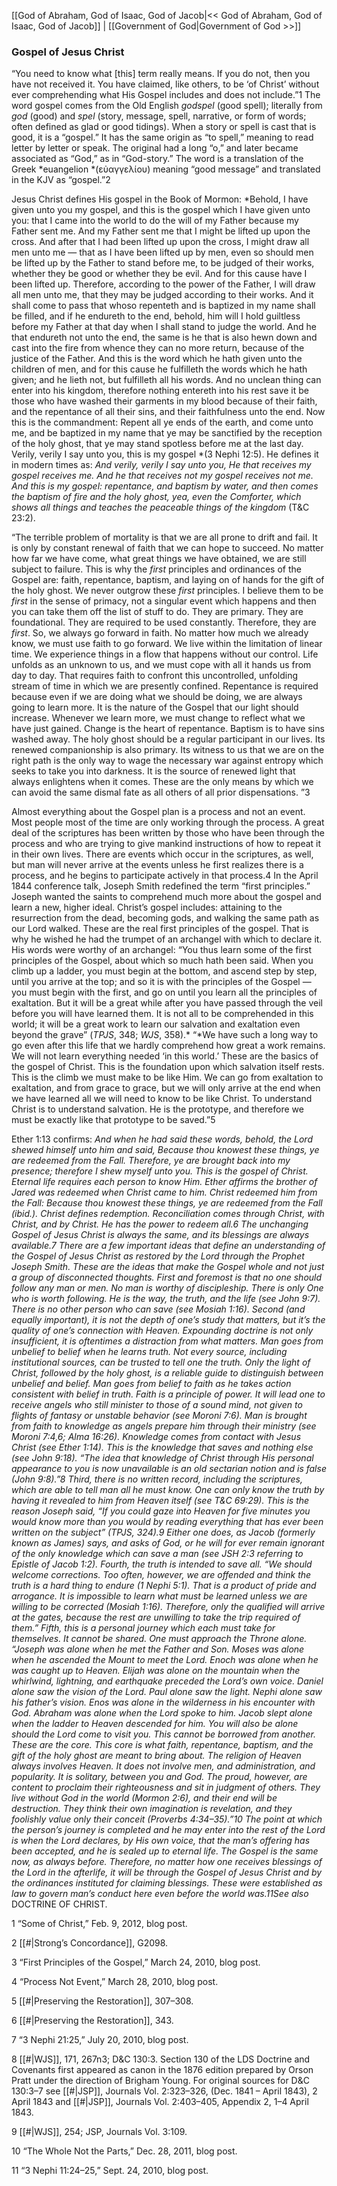 [[God of Abraham, God of Isaac, God of Jacob|<< God of Abraham, God of Isaac, God of Jacob]]  |  [[Government of God|Government of God >>]]

### Gospel of Jesus Christ
“You need to know what [this] term really means. If you do not, then you have not received it. You have claimed, like others, to be ‘of Christ’ without ever comprehending what His Gospel includes and does not include.”1 The word gospel comes from the Old English *godspel* (good spell); literally from *god* (good) and *spel* (story, message, spell, narrative, or form of words; often defined as glad or good tidings). When a story or spell is cast that is good, it is a “gospel.” It has the same origin as “to spell,” meaning to read letter by letter or speak. The original had a long “o,” and later became associated as “God,” as in “God-story.” The word is a translation of the Greek *euangelion *(εὐαγγελίου) meaning “good message” and translated in the KJV as “gospel.”2

Jesus Christ defines His gospel in the Book of Mormon: *Behold, I have given unto you my gospel, and this is the gospel which I have given unto you: that I came into the world to do the will of my Father because my Father sent me. And my Father sent me that I might be lifted up upon the cross. And after that I had been lifted up upon the cross, I might draw all men unto me — that as I have been lifted up by men, even so should men be lifted up by the Father to stand before me, to be judged of their works, whether they be good or whether they be evil. And for this cause have I been lifted up. Therefore, according to the power of the Father, I will draw all men unto me, that they may be judged according to their works. And it shall come to pass that whoso repenteth and is baptized in my name shall be filled, and if he endureth to the end, behold, him will I hold guiltless before my Father at that day when I shall stand to judge the world. And he that endureth not unto the end, the same is he that is also hewn down and cast into the fire from whence they can no more return, because of the justice of the Father. And this is the word which he hath given unto the children of men, and for this cause he fulfilleth the words which he hath given; and he lieth not, but fulfilleth all his words. And no unclean thing can enter into his kingdom, therefore nothing entereth into his rest save it be those who have washed their garments in my blood because of their faith, and the repentance of all their sins, and their faithfulness unto the end. Now this is the commandment: Repent all ye ends of the earth, and come unto me, and be baptized in my name that ye may be sanctified by the reception of the holy ghost, that ye may stand spotless before me at the last day. Verily, verily I say unto you, this is my gospel *(3 Nephi 12:5). He defines it in modern times as: *And verily, verily I say unto you, He that receives my gospel receives me. And he that receives not my gospel receives not me. And this is my gospel: repentance, and baptism by water, and then comes the baptism of fire and the holy ghost, yea, even the Comforter, which shows all things and teaches the peaceable things of the kingdom* (T&C 23:2).

“The terrible problem of mortality is that we are all prone to drift and fail. It is only by constant renewal of faith that we can hope to succeed. No matter how far we have come, what great things we have obtained, we are still subject to failure. This is why the *first* principles and ordinances of the Gospel are: faith, repentance, baptism, and laying on of hands for the gift of the holy ghost. We never outgrow these *first* principles. I believe them to be *first* in the sense of primacy, not a singular event which happens and then you can take them off the list of stuff to do. They are primary. They are foundational. They are required to be used constantly. Therefore, they are *first*. So, we always go forward in faith. No matter how much we already know, we must use faith to go forward. We live within the limitation of linear time. We experience things in a flow that happens without our control. Life unfolds as an unknown to us, and we must cope with all it hands us from day to day. That requires faith to confront this uncontrolled, unfolding stream of time in which we are presently confined. Repentance is required because even if we are doing what we should be doing, we are always going to learn more. It is the nature of the Gospel that our light should increase. Whenever we learn more, we must change to reflect what we have just gained. Change is the heart of repentance. Baptism is to have sins washed away. The holy ghost should be a regular participant in our lives. Its renewed companionship is also primary. Its witness to us that we are on the right path is the only way to wage the necessary war against entropy which seeks to take you into darkness. It is the source of renewed light that always enlightens when it comes. These are the only means by which we can avoid the same dismal fate as all others of all prior dispensations. ”3

Almost everything about the Gospel plan is a process and not an event. Most people most of the time are only working through the process. A great deal of the scriptures has been written by those who have been through the process and who are trying to give mankind instructions of how to repeat it in their own lives. There are events which occur in the scriptures, as well, but man will never arrive at the events unless he first realizes there is a process, and he begins to participate actively in that process.4 In the April 1844 conference talk, Joseph Smith redefined the term “first principles.” Joseph wanted the saints to comprehend much more about the gospel and learn a new, higher ideal. Christ’s gospel includes: attaining to the resurrection from the dead, becoming gods, and walking the same path as our Lord walked. These are the real first principles of the gospel. That is why he wished he had the trumpet of an archangel with which to declare it. His words were worthy of an archangel: “You thus learn some of the first principles of the Gospel, about which so much hath been said. When you climb up a ladder, you must begin at the bottom, and ascend step by step, until you arrive at the top; and so it is with the principles of the Gospel — you must begin with the first, and go on until you learn all the principles of exaltation. But it will be a great while after you have passed through the veil before you will have learned them. It is not all to be comprehended in this world; it will be a great work to learn our salvation and exaltation even beyond the grave” (*TPJS*, 348; *WJS*, 358).* “*We have such a long way to go even after this life that we hardly comprehend how great a work remains. We will not learn everything needed ‘in this world.’ These are the basics of the gospel of Christ. This is the foundation upon which salvation itself rests. This is the climb we must make to be like Him. We can go from exaltation to exaltation, and from grace to grace, but we will only arrive at the end when we have learned all we will need to know to be like Christ. To understand Christ is to understand salvation. He is the prototype, and therefore we must be exactly like that prototype to be saved.”5

Ether 1:13 confirms: *And when he had said these words, behold, the Lord shewed himself unto him and said, Because thou knowest these things, ye are redeemed from the Fall. Therefore, ye are brought back into my presence; therefore I shew myself unto you. *This is the gospel of Christ. Eternal life requires each person to know Him. Ether affirms the brother of Jared was redeemed when Christ came to him. Christ redeemed him from the Fall: *Because thou knowest these things, ye are redeemed from the Fall *(ibid.)*.* Christ defines redemption. Reconciliation comes through Christ, with Christ, and by Christ. He has the power to redeem all.6 The unchanging Gospel of Jesus Christ is always the same, and its blessings are always available.7 There are a few important ideas that define an understanding of the Gospel of Jesus Christ as restored by the Lord through the Prophet Joseph Smith. These are the ideas that make the Gospel whole and not just a group of disconnected thoughts. First and foremost is that no one should follow any man or men. No man is worthy of discipleship. There is only One who is worth following. He is the way, the truth, and the life (*see* John 9:7). There is no other person who can save (*see* Mosiah 1:16). Second (and equally important), it is not the depth of one’s study that matters, but it’s the quality of one’s connection with Heaven. Expounding doctrine is not only insufficient, it is oftentimes a distraction from what matters. Man goes from unbelief to belief when he learns truth. Not every source, including institutional sources, can be trusted to tell one the truth. Only the light of Christ, followed by the holy ghost, is a reliable guide to distinguish between unbelief and belief. Man goes from belief to faith as he takes action consistent with belief in truth. Faith is a principle of power. It will lead one to receive angels who still minister to those of a sound mind, not given to flights of fantasy or unstable behavior (*see* Moroni 7:6). Man is brought from faith to knowledge as angels prepare him through their ministry (*see* Moroni 7:4,6; Alma 16:26). Knowledge comes from contact with Jesus Christ (*see* Ether 1:14). This is the knowledge that saves and nothing else (*see* John 9:18). “The idea that knowledge of Christ through His personal appearance to you is now unavailable is an old sectarian notion and is false (John 9:8).”8 Third, there is no written record, including the scriptures, which are able to tell man all he must know. One can only know the truth by having it revealed to him from Heaven itself (*see* T&C 69:29). This is the reason Joseph said, “If you could gaze into Heaven for five minutes you would know more than you would by reading everything that has ever been written on the subject” (*TPJS,* 324).9 Either one does, as Jacob (formerly known as James) says, and asks of God, or he will for ever remain ignorant of the only knowledge which can save a man (*see* JSH 2:3 referring to Epistle of Jacob 1:2). Fourth, the truth is intended to save all. “We should welcome corrections. Too often, however, we are offended and think the truth is a hard thing to endure (1 Nephi 5:1). That is a product of pride and arrogance. It is impossible to learn what must be learned unless we are willing to be corrected (Mosiah 1:16). Therefore, only the qualified will arrive at the gates, because the rest are unwilling to take the trip required of them.” Fifth, this is a personal journey which each must take for themselves. It cannot be shared. One must approach the Throne alone. “Joseph was alone when he met the Father and Son. Moses was alone when he ascended the Mount to meet the Lord. Enoch was alone when he was caught up to Heaven. Elijah was alone on the mountain when the whirlwind, lightning, and earthquake preceded the Lord’s own voice. Daniel alone saw the vision of the Lord. Paul alone saw the light. Nephi alone saw his father’s vision. Enos was alone in the wilderness in his encounter with God. Abraham was alone when the Lord spoke to him. Jacob slept alone when the ladder to Heaven descended for him. You will also be alone should the Lord come to visit you. This cannot be borrowed from another. These are the core. This core is what faith, repentance, baptism, and the gift of the holy ghost are meant to bring about. The religion of Heaven always involves Heaven. It does not involve men, and administration, and popularity. It is solitary, between you and God. The proud, however, are content to proclaim their righteousness and sit in judgment of others. They live without God in the world (Mormon 2:6), and their end will be destruction. They think their own imagination is revelation, and they foolishly value only their conceit (Proverbs 4:34–35).”10 The point at which the person’s journey is completed and he may enter into the rest of the Lord is when the Lord declares, by His own voice, that the man’s offering has been accepted, and he is sealed up to eternal life. The Gospel is the same now, as always before. Therefore, no matter how one receives blessings of the Lord in the afterlife, it will be through the Gospel of Jesus Christ and by the ordinances instituted for claiming blessings. These were established as law to govern man’s conduct here even before the world was.11*See also* DOCTRINE OF CHRIST.



1 “Some of Christ,” Feb. 9, 2012, blog post.


2
[[#|Strong’s Concordance]], G2098.


3 “First Principles of the Gospel,” March 24, 2010, blog post.


4 “Process Not Event,” March 28, 2010, blog post.


5
[[#|Preserving the Restoration]], 307–308.


6
[[#|Preserving the Restoration]], 343.


7 “3 Nephi 21:25,” July 20, 2010, blog post.


8
[[#|WJS]], 171, 267n3; D&C 130:3. Section 130 of the LDS Doctrine and Covenants first appeared as canon in the 1876 edition prepared by Orson Pratt under the direction of Brigham Young. For original sources for D&C 130:3–7 see [[#|JSP]], Journals Vol. 2:323–326, (Dec. 1841 – April 1843), 2 April 1843 and [[#|JSP]], Journals Vol. 2:403–405, Appendix 2, 1–4 April 1843.


9
[[#|WJS]], 254; JSP, Journals Vol. 3:109.


10 “The Whole Not the Parts,” Dec. 28, 2011, blog post.


11
“3 Nephi 11:24–25,” Sept. 24, 2010, blog post.